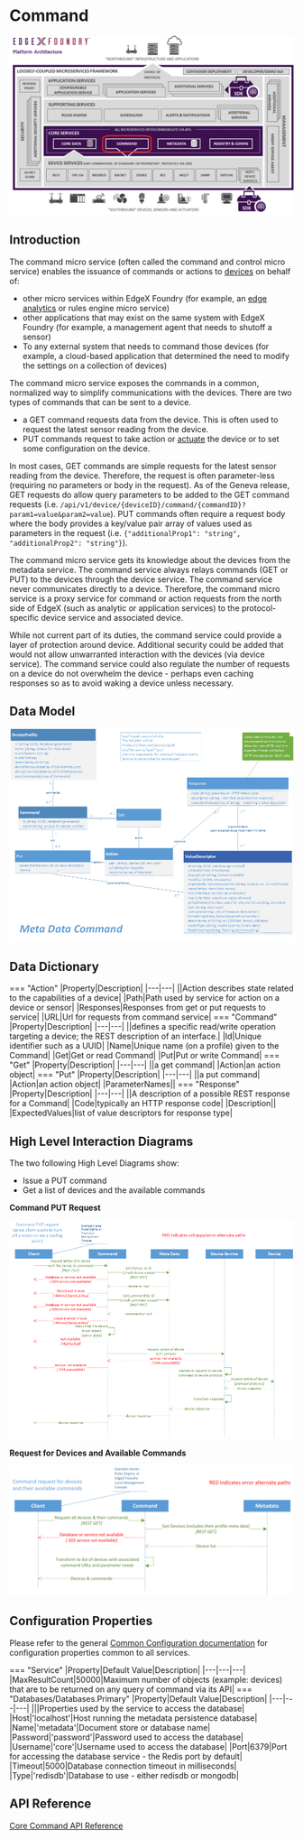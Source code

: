 # Command

![image](EdgeX_Command.png)

## Introduction

The command micro service (often called the command
and control micro service) enables the issuance of commands or actions to
[devices](../../../general/Definitions.md#device) on behalf of:

-   other micro services within EdgeX Foundry (for example, an [edge
    analytics](../../../general/Definitions.md#edge-analytics) or rules engine micro service)
-   other applications that may exist on the same system with EdgeX
    Foundry (for example, a management agent that needs to
    shutoff a sensor)
-   To any external system that needs to command those devices (for
    example, a cloud-based application that determined the need to
    modify the settings on a collection of devices)

The command micro service exposes the commands in a common, normalized
way to simplify communications with the devices. There are two types of commands that can be sent to a device.

- a GET command requests data from the device.  This is often used to request the latest sensor reading from the device.  
- PUT commands request to take action or [actuate](../../../general/Definitions.md#actuate) the device or to set some configuration on the device.

In most cases, GET commands are simple requests for the latest sensor reading from the device.  Therefore, the request is often parameter-less (requiring no parameters or body in the request).  As of the Geneva release, GET requests do allow query parameters to be added to the GET command requests (i.e. `/api/v1/device/{deviceID}/command/{commandID}?param1=value&param2=value`).  PUT commands often require a request body where the body provides a key/value pair array of values used as parameters in the request (i.e. `{"additionalProp1": "string", "additionalProp2": "string"}`).

The command micro service gets its knowledge about the devices from the metadata service. The command service always relays
commands (GET or PUT) to the devices through the device service.  The command service never communicates directly to a device.
Therefore, the command micro service is a proxy service for command or action
requests from the north side of EdgeX (such as analytic or application services) to the protocol-specific device service and associated device.

While not current part of its duties, the command service could provide a layer of protection around device.  Additional security could be added that would not allow unwarranted interaction with the devices (via device service).  The command service could also regulate the number of requests on a device do not overwhelm the device - perhaps even caching responses so as to avoid waking a device unless necessary.

## Data Model
![image](../metadata/EdgeX_MetadataModel_Commands.png)

## Data Dictionary

=== "Action" 
    |Property|Description| 
    |---|---| 
    ||Action describes state related to the capabilities of a device| 
    |Path|Path used by service for action on a device or sensor| 
    |Responses|Responses from get or put requests to service| 
    |URL|Url for requests from command service| 
=== "Command" 
    |Property|Description| 
    |---|---| 
    ||defines a specific read/write operation targeting a device; the REST description of an interface.| 
    |Id|Unique identifier such as a UUID| 
    |Name|Unique name (on a profile) given to the Command| 
    |Get|Get or read Command| 
    |Put|Put or write Command| 
=== "Get" 
    |Property|Description| 
    |---|---| 
    ||a get command| 
    |Action|an action object|
=== "Put" 
    |Property|Description| 
    |---|---| 
    ||a put command| 
    |Action|an action object| 
    |ParameterNames|| 
=== "Response" 
    |Property|Description| 
    |---|---| 
    ||A description of a possible REST response for a Command| 
    |Code|typically an HTTP response code| 
    |Description|| 
    |ExpectedValues|list of value descriptors for response type|

## High Level Interaction Diagrams

The two following High Level Diagrams show:

-   Issue a PUT command
-   Get a list of devices and the available commands

**Command PUT Request**

![image](EdgeX_CommandPutRequest.png)

**Request for Devices and Available Commands**

![image](EdgeX_CommandRequestForDevices.png)

## Configuration Properties

Please refer to the general [Common Configuration documentation](../../configuration/CommonConfiguration.md) for configuration properties common to all services.

=== "Service"
    |Property|Default Value|Description|
    |---|---|---|
    |MaxResultCount|50000|Maximum number of objects (example: devices) that are to be returned on any query of command via its API|
=== "Databases/Databases.Primary"
    |Property|Default Value|Description|
    |---|---|---|
    |||Properties used by the service to access the database|
    |Host|'localhost'|Host running the metadata persistence database|
    |Name|'metadata'|Document store or database name|
    |Password|'password'|Password used to access the database|
    |Username|'core'|Username used to access the database|
    |Port|6379|Port for accessing the database service - the Redis port by default|
    |Timeout|5000|Database connection timeout in milliseconds|
    |Type|'redisdb'|Database to use - either redisdb or mongodb|

## API Reference
[Core Command API Reference](../../../api/core/Ch-APICoreCommand.md)